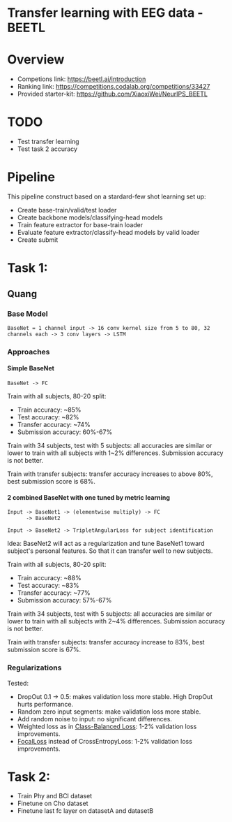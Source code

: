 # Transfer learning with EEG data - BEETL

# Overview 
- Competions link: https://beetl.ai/introduction
- Ranking link: https://competitions.codalab.org/competitions/33427
- Provided starter-kit: https://github.com/XiaoxiWei/NeurIPS_BEETL

# TODO
- Test transfer learning
- Test task 2 accuracy

# Pipeline

This pipeline construct based on a stardard-few shot learning set up:

- Create base-train/valid/test loader
- Create backbone models/classifying-head models
- Train feature extractor for base-train loader
- Evaluate feature extractor/classify-head models by valid loader
- Create submit

# Task 1: 

## Quang

### Base Model
```
BaseNet = 1 channel input -> 16 conv kernel size from 5 to 80, 32 channels each -> 3 conv layers -> LSTM
```

### Approaches

#### Simple BaseNet
```
BaseNet -> FC
```

Train with all subjects, 80-20 split:
- Train accuracy: ~85%
- Test accuracy: ~82%
- Transfer accuracy: ~74%
- Submission accuracy: 60%-67%

Train with 34 subjects, test with 5 subjects: all accuracies are similar or lower to train with all subjects with 1~2% differences. Submission accuracy is not better.

Train with transfer subjects: transfer accuracy increases to above 80%, best submission score is 68%.

#### 2 combined BaseNet with one tuned by metric learning
```
Input -> BaseNet1 -> (elementwise multiply) -> FC
      -> BaseNet2 
      
Input -> BaseNet2 -> TripletAngularLoss for subject identification
```
Idea: BaseNet2 will act as a regularization and tune BaseNet1 toward subject's personal features. So that it can transfer well to new subjects.

Train with all subjects, 80-20 split:
- Train accuracy: ~88%
- Test accuracy: ~83%
- Transfer accuracy: ~77%
- Submission accuracy: 57%-67%

Train with 34 subjects, test with 5 subjects: all accuracies are similar or lower to train with all subjects with 2~4% differences. Submission accuracy is not better.

Train with transfer subjects: transfer accuracy increase to 83%, best submission score is 67%.

### Regularizations

Tested:
- DropOut 0.1 -> 0.5: makes validation loss more stable. High DropOut hurts performance.
- Random zero input segments: make validation loss more stable.
- Add random noise to input: no significant differences.
- Weighted loss as in [Class-Balanced Loss](https://openaccess.thecvf.com/content_CVPR_2019/papers/Cui_Class-Balanced_Loss_Based_on_Effective_Number_of_Samples_CVPR_2019_paper.pdf): 1-2% validation loss improvements.
- [FocalLoss](https://arxiv.org/abs/1708.02002) instead of CrossEntropyLoss: 1-2% validation loss improvements.


# Task 2:
- Train Phy and BCI dataset
- Finetune on Cho dataset
- Finetune last fc layer on datasetA and datasetB
